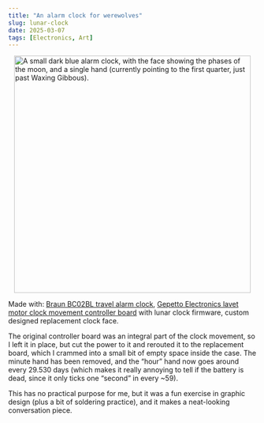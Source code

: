 ```yaml
---
title: "An alarm clock for werewolves"
slug: lunar-clock
date: 2025-03-07
tags: [Electronics, Art]
---
```


<img src="/blog/post/lunar-clock/lunar-clock.jpeg" width="480" height="480" style="display:block;margin:0 auto" alt="A small dark blue alarm clock, with the face showing the phases of the moon, and a single hand (currently pointing to the first quarter, just past Waxing Gibbous)."/>

Made with: [Braun BC02BL travel alarm clock](https://braun-clocks.com/products/bc02-classic-travel-analogue-alarm-clock-blue), [Gepetto Electronics lavet motor clock movement controller board](https://www.tindie.com/products/nsayer/crazy-clock/) with lunar clock firmware, custom designed replacement clock face.

The original controller board was an integral part of the clock movement, so I left it in place, but cut the power to it and rerouted it to the replacement board, which I crammed into a small bit of empty space inside the case. The minute hand has been removed, and the “hour” hand now goes around every 29.530 days (which makes it really annoying to tell if the battery is dead, since it only ticks one “second” in every ~59).

This has no practical purpose for me, but it was a fun exercise in graphic design (plus a bit of soldering practice), and it makes a neat-looking conversation piece.
